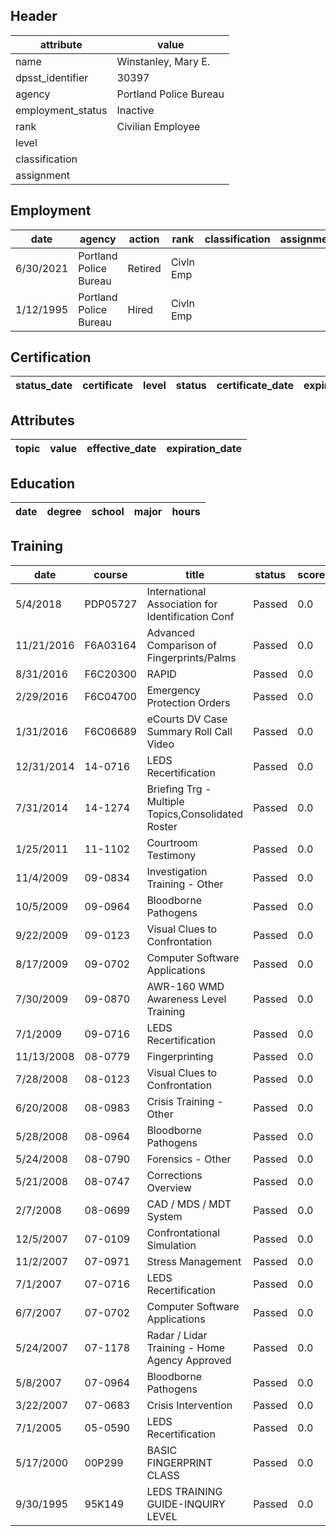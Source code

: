 ## Header
| attribute | value |
| --------- | ----- |
| name | Winstanley, Mary E. |
| dpsst_identifier | 30397 |
| agency | Portland Police Bureau |
| employment_status | Inactive |
| rank | Civilian Employee |
| level |  |
| classification |  |
| assignment |  |
## Employment
| date | agency | action | rank | classification | assignment |
| ---- | ------ | ------ | ---- | -------------- | ---------- |
| 6/30/2021 | Portland Police Bureau | Retired | Civln Emp |  |  |
| 1/12/1995 | Portland Police Bureau | Hired | Civln Emp |  |  |
## Certification
| status_date | certificate | level | status | certificate_date | expiration_date | probation_date |
| ----------- | ----------- | ----- | ------ | ---------------- | --------------- | -------------- |
## Attributes
| topic | value | effective_date | expiration_date |
| ----- | ----- | -------------- | --------------- |
## Education
| date | degree | school | major | hours |
| ---- | ------ | ------ | ----- | ----- |
## Training
| date | course | title | status | score | hours |
| ---- | ------ | ----- | ------ | ----- | ----- |
| 5/4/2018 | PDP05727 | International Association for Identification Conf | Passed | 0.0 | 40.00 |
| 11/21/2016 | F6A03164 | Advanced Comparison of Fingerprints/Palms | Passed | 0.0 | 32.00 |
| 8/31/2016 | F6C20300 | RAPID | Passed | 0.0 | 0.25 |
| 2/29/2016 | F6C04700 | Emergency Protection Orders | Passed | 0.0 | 0.25 |
| 1/31/2016 | F6C06689 | eCourts  DV Case Summary Roll Call Video | Passed | 0.0 | 0.25 |
| 12/31/2014 | 14-0716 | LEDS Recertification | Passed | 0.0 | 1.00 |
| 7/31/2014 | 14-1274 | Briefing Trg - Multiple Topics,Consolidated Roster | Passed | 0.0 | 0.50 |
| 1/25/2011 | 11-1102 | Courtroom Testimony | Passed | 0.0 | 16.00 |
| 11/4/2009 | 09-0834 | Investigation Training - Other | Passed | 0.0 | 1.50 |
| 10/5/2009 | 09-0964 | Bloodborne Pathogens | Passed | 0.0 | 1.00 |
| 9/22/2009 | 09-0123 | Visual Clues to Confrontation | Passed | 0.0 | 8.00 |
| 8/17/2009 | 09-0702 | Computer Software Applications | Passed | 0.0 | 1.00 |
| 7/30/2009 | 09-0870 | AWR-160 WMD Awareness Level Training | Passed | 0.0 | 3.00 |
| 7/1/2009 | 09-0716 | LEDS Recertification | Passed | 0.0 | 1.00 |
| 11/13/2008 | 08-0779 | Fingerprinting | Passed | 0.0 | 22.50 |
| 7/28/2008 | 08-0123 | Visual Clues to Confrontation | Passed | 0.0 | 1.50 |
| 6/20/2008 | 08-0983 | Crisis Training - Other | Passed | 0.0 | 4.50 |
| 5/28/2008 | 08-0964 | Bloodborne Pathogens | Passed | 0.0 | 1.00 |
| 5/24/2008 | 08-0790 | Forensics - Other | Passed | 0.0 | 2.00 |
| 5/21/2008 | 08-0747 | Corrections Overview | Passed | 0.0 | 5.50 |
| 2/7/2008 | 08-0699 | CAD / MDS / MDT System | Passed | 0.0 | 4.00 |
| 12/5/2007 | 07-0109 | Confrontational Simulation | Passed | 0.0 | 4.00 |
| 11/2/2007 | 07-0971 | Stress Management | Passed | 0.0 | 1.50 |
| 7/1/2007 | 07-0716 | LEDS Recertification | Passed | 0.0 | 2.00 |
| 6/7/2007 | 07-0702 | Computer Software Applications | Passed | 0.0 | 2.00 |
| 5/24/2007 | 07-1178 | Radar / Lidar Training - Home Agency Approved | Passed | 0.0 | 1.50 |
| 5/8/2007 | 07-0964 | Bloodborne Pathogens | Passed | 0.0 | 1.00 |
| 3/22/2007 | 07-0683 | Crisis Intervention | Passed | 0.0 | 3.00 |
| 7/1/2005 | 05-0590 | LEDS Recertification | Passed | 0.0 | 2.00 |
| 5/17/2000 | 00P299 | BASIC FINGERPRINT CLASS | Passed | 0.0 | 24.00 |
| 9/30/1995 | 95K149 | LEDS TRAINING GUIDE-INQUIRY LEVEL | Passed | 0.0 | 6.00 |

